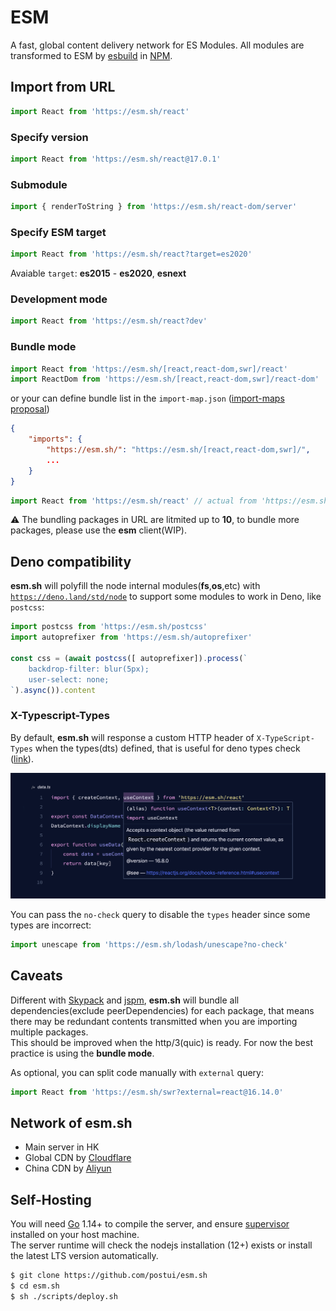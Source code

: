 # ESM

A fast, global content delivery network for ES Modules. All modules are transformed to ESM by [esbuild](https://github.com/evanw/esbuild) in [NPM](http://npmjs.org/).

## Import from URL
```javascript
import React from 'https://esm.sh/react'
```

### Specify version
```javascript
import React from 'https://esm.sh/react@17.0.1'
```

### Submodule
```javascript
import { renderToString } from 'https://esm.sh/react-dom/server'
```

### Specify ESM target
```javascript
import React from 'https://esm.sh/react?target=es2020'
```
Avaiable `target`: **es2015** - **es2020**, **esnext**

### Development mode
```javascript
import React from 'https://esm.sh/react?dev'
```

### Bundle mode
```javascript
import React from 'https://esm.sh/[react,react-dom,swr]/react'
import ReactDom from 'https://esm.sh/[react,react-dom,swr]/react-dom'
```
or your can define bundle list in the `import-map.json` ([import-maps proposal](https://github.com/WICG/import-maps))
```json
{
    "imports": {
        "https://esm.sh/": "https://esm.sh/[react,react-dom,swr]/",
        ...
    }
}
```
```javascript
import React from 'https://esm.sh/react' // actual from 'https://esm.sh/[react,react-dom,swr]/react'
```

⚠️ The bundling packages in URL are litmited up to **10**, to bundle more packages, please use the **esm** client(WIP).

<!-- ## Proxy mode
```javascript
import * from 'https://esm.sh/${provider}/name@version/path/to/file'
```
Avaiable `provider`: [deno.land](https://deno.land), [nest.land](https://nest.land), [x.nest.land](https://x.nest.land), [denopkg.com](https://denopkg.com)
<br>
Simply proxy all the providers in the `import-map.json`:
```json
{
    "imports": {
        "https://deno.land/":   "https://esm.sh/deno.land/",
        "https://nest.land/":   "https://esm.sh/nest.land/",
        "https://x.nest.land/": "https://esm.sh/x.nest.land/",
        "https://denopkg.com/": "https://esm.sh/denopkg.com/",
        ...
    }
}
``` -->

## Deno compatibility

**esm.sh** will polyfill the node internal modules(**fs**,**os**,etc) with [`https://deno.land/std/node`](https://deno.land/std/node) to support some modules to work in Deno, like `postcss`:

```javascript
import postcss from 'https://esm.sh/postcss'
import autoprefixer from 'https://esm.sh/autoprefixer'

const css = (await postcss([ autoprefixer]).process(`
    backdrop-filter: blur(5px);
    user-select: none;
`).async()).content
```

### X-Typescript-Types

By default, **esm.sh** will response a custom HTTP header of `X-TypeScript-Types` when the types(dts) defined, that is useful for deno types check ([link](https://deno.land/manual/getting_started/typescript#x-typescript-types-custom-header)).

![figure #1](./assets/figure-1.png)

You can pass the `no-check` query to disable the `types` header since some types are incorrect:

```javascript
import unescape from 'https://esm.sh/lodash/unescape?no-check'
```

## Caveats

Different with [Skypack](https://skypack.dev) and [jspm](https://jspm.org), **esm.sh** will bundle all dependencies(exclude peerDependencies) for each package, that means there may be redundant contents transmitted when you are importing multiple packages.<br>
This should be improved when the http/3(quic) is ready. For now the best practice is using the **bundle mode**.

As optional, you can split code manually with `external` query:

```javascript
import React from 'https://esm.sh/swr?external=react@16.14.0'
```

## Network of esm.sh
- Main server in HK
- Global CDN by [Cloudflare](https://cloudflare.com)
- China CDN by [Aliyun](https://aliyun.com)

## Self-Hosting

You will need [Go](https://golang.org/dl) 1.14+ to compile the server, and ensure [supervisor](http://supervisord.org/) installed on your host machine.<br>
The server runtime will check the nodejs installation (12+) exists or install the latest LTS version automatically.

```bash
$ git clone https://github.com/postui/esm.sh
$ cd esm.sh
$ sh ./scripts/deploy.sh
```
